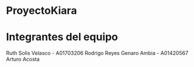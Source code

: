 # ProyectoKiara

# Integrantes del equipo
 Ruth Solis Velasco - A01703206
 Rodrigo Reyes
 Genaro Ambia - A01420567
 Arturo Acosta
 